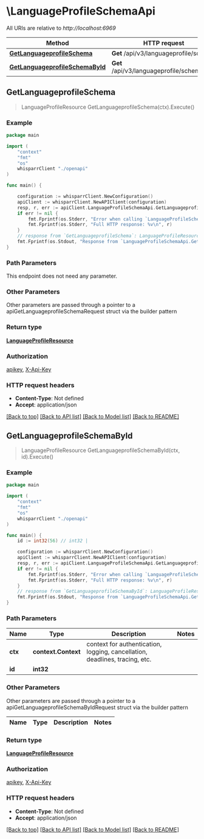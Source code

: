 # \LanguageProfileSchemaApi

All URIs are relative to *http://localhost:6969*

Method | HTTP request | Description
------------- | ------------- | -------------
[**GetLanguageprofileSchema**](LanguageProfileSchemaApi.md#GetLanguageprofileSchema) | **Get** /api/v3/languageprofile/schema | 
[**GetLanguageprofileSchemaById**](LanguageProfileSchemaApi.md#GetLanguageprofileSchemaById) | **Get** /api/v3/languageprofile/schema/{id} | 



## GetLanguageprofileSchema

> LanguageProfileResource GetLanguageprofileSchema(ctx).Execute()



### Example

```go
package main

import (
    "context"
    "fmt"
    "os"
    whisparrClient "./openapi"
)

func main() {

    configuration := whisparrClient.NewConfiguration()
    apiClient := whisparrClient.NewAPIClient(configuration)
    resp, r, err := apiClient.LanguageProfileSchemaApi.GetLanguageprofileSchema(context.Background()).Execute()
    if err != nil {
        fmt.Fprintf(os.Stderr, "Error when calling `LanguageProfileSchemaApi.GetLanguageprofileSchema``: %v\n", err)
        fmt.Fprintf(os.Stderr, "Full HTTP response: %v\n", r)
    }
    // response from `GetLanguageprofileSchema`: LanguageProfileResource
    fmt.Fprintf(os.Stdout, "Response from `LanguageProfileSchemaApi.GetLanguageprofileSchema`: %v\n", resp)
}
```

### Path Parameters

This endpoint does not need any parameter.

### Other Parameters

Other parameters are passed through a pointer to a apiGetLanguageprofileSchemaRequest struct via the builder pattern


### Return type

[**LanguageProfileResource**](LanguageProfileResource.md)

### Authorization

[apikey](../README.md#apikey), [X-Api-Key](../README.md#X-Api-Key)

### HTTP request headers

- **Content-Type**: Not defined
- **Accept**: application/json

[[Back to top]](#) [[Back to API list]](../README.md#documentation-for-api-endpoints)
[[Back to Model list]](../README.md#documentation-for-models)
[[Back to README]](../README.md)


## GetLanguageprofileSchemaById

> LanguageProfileResource GetLanguageprofileSchemaById(ctx, id).Execute()



### Example

```go
package main

import (
    "context"
    "fmt"
    "os"
    whisparrClient "./openapi"
)

func main() {
    id := int32(56) // int32 | 

    configuration := whisparrClient.NewConfiguration()
    apiClient := whisparrClient.NewAPIClient(configuration)
    resp, r, err := apiClient.LanguageProfileSchemaApi.GetLanguageprofileSchemaById(context.Background(), id).Execute()
    if err != nil {
        fmt.Fprintf(os.Stderr, "Error when calling `LanguageProfileSchemaApi.GetLanguageprofileSchemaById``: %v\n", err)
        fmt.Fprintf(os.Stderr, "Full HTTP response: %v\n", r)
    }
    // response from `GetLanguageprofileSchemaById`: LanguageProfileResource
    fmt.Fprintf(os.Stdout, "Response from `LanguageProfileSchemaApi.GetLanguageprofileSchemaById`: %v\n", resp)
}
```

### Path Parameters


Name | Type | Description  | Notes
------------- | ------------- | ------------- | -------------
**ctx** | **context.Context** | context for authentication, logging, cancellation, deadlines, tracing, etc.
**id** | **int32** |  | 

### Other Parameters

Other parameters are passed through a pointer to a apiGetLanguageprofileSchemaByIdRequest struct via the builder pattern


Name | Type | Description  | Notes
------------- | ------------- | ------------- | -------------


### Return type

[**LanguageProfileResource**](LanguageProfileResource.md)

### Authorization

[apikey](../README.md#apikey), [X-Api-Key](../README.md#X-Api-Key)

### HTTP request headers

- **Content-Type**: Not defined
- **Accept**: application/json

[[Back to top]](#) [[Back to API list]](../README.md#documentation-for-api-endpoints)
[[Back to Model list]](../README.md#documentation-for-models)
[[Back to README]](../README.md)

